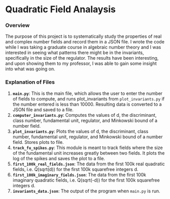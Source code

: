 # Quadratic Field Analaysis

### Overview

The purpose of this project is to systematically study the properties of real and complex number fields and record them in a JSON file. I wrote the code while I was taking a graduate course in algebraic number theory and I was interested in seeing what patterns there might be in the invariants, specifically in the size of the regulator. The results have been interesting, and upon showing them to my professor, I was able to gain some insight into what was going on.

### Explanation of Files

1. **`main.py`**: This is the main file, which allows the user to enter the number of fields to compute, and runs plot_invariants from `plot_invariants.py` if the number entered is less than 10000. Resulting data is converted to a JSON file and saved to a file.
2. **`computer_invariants.py`**: Computes the values of d, the discriminant, class number, fundamental unit, regulator, and Minkowski bound of a number field.
3. **`plot_invariants.py`**: Plots the values of d, the discriminant, class number, fundamental unit, regulator, and Minkowski bound of a number field. Stores plots to file.
4. **`track_fu_spikes.py`**: This module is meant to track fields where the size of the fundamental unit increases greatly between two fields. It plots the log of the spikes and saves the plot to a file.
5. **`first_100k_real_fields.json`**: The data from the first 100k real quadratic fields, i.e. Q(sqrt(d)) for the first 100k squarefree integers d.
6. **`first_100k_imaginary_fields.json`**: The data from the first 100k imaginary quadratic fields, i.e. Q(sqrt(-d)) for the first 100k squarefree integers d.
7. **`invariants_data.json`**: The output of the program when `main.py` is run.


